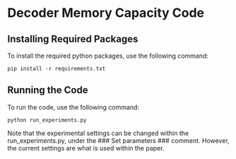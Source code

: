 # Decoder Memory Capacity Code

## Installing Required Packages

To install the required python packages, use the following command:

```
pip install -r requirements.txt
```

## Running the Code

To run the code, use the following command:

```
python run_experiments.py
```

Note that the experimental settings can be changed within the run_experiments.py, under the ### Set parameters ### comment. However, the current settings are what is used within the paper.

